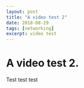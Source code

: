 ```yaml
---
layout: post
title: "A video test 2"
date: 2018-08-29
tags: [networking]
excerpt: video test
---
```





# A video test 2.

Test test test

